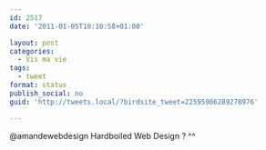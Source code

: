 ```yaml
---
id: 2517
date: '2011-01-05T10:10:58+01:00'

layout: post
categories:
  - Vis ma vie
tags:
  - tweet
format: status
publish_social: no
guid: 'http://tweets.local/?birdsite_tweet=22595906289278976'

---
```


@amandewebdesign Hardboiled Web Design ? ^^